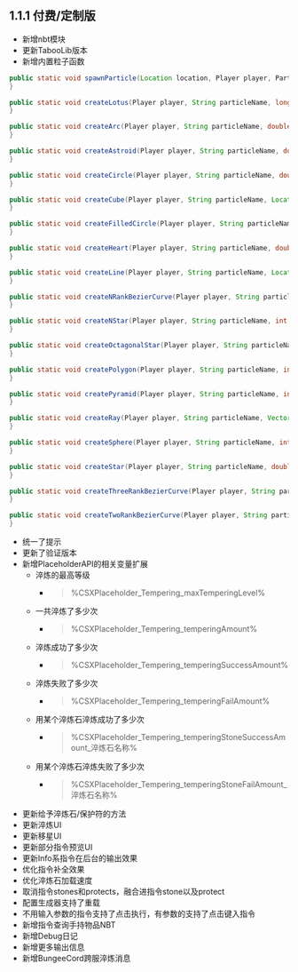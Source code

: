 ## 1.1.1 付费/定制版

- 新增nbt模块
- 更新TabooLib版本
- 新增内置粒子函数

```java line-numbers
public static void spawnParticle(Location location, Player player, Particle particle, Vector offset, double speed, int count, Object data) {
}

public static void createLotus(Player player, String particleName, long period, Vector vector, int count, double speed, ProxyParticle.Data data) {
}

public static void createArc(Player player, String particleName, double startAngele, double angle, double radius, double step, long period, Vector vector, int count, double speed, ProxyParticle.Data data) {
}

public static void createAstroid(Player player, String particleName, double radius, Vector vector, int count, double speed, ProxyParticle.Data data) {
}

public static void createCircle(Player player, String particleName, double radius, double step, long period, Vector vector, int count, double speed, ProxyParticle.Data data) {
}

public static void createCube(Player player, String particleName, Location minLoc, Location maxLoc, double step, Vector vector, int count, double speed, ProxyParticle.Data data) {
}

public static void createFilledCircle(Player player, String particleName, double radius, int sample, Vector vector, int count, double speed, ProxyParticle.Data data) {
}

public static void createHeart(Player player, String particleName, double xScaleRate, double yScaleRate, long period, Vector vector, int count, double speed, ProxyParticle.Data data) {
}

public static void createLine(Player player, String particleName, Location end, double step, long period, Vector vector, int count, double speed, ProxyParticle.Data data) {
}

public static void createNRankBezierCurve(Player player, String particleName, List<Location> locations, double step, Vector vector, int count, double speed, ProxyParticle.Data data) {
}

public static void createNStar(Player player, String particleName, int corner, double radius, double step, Vector vector, int count, double speed, ProxyParticle.Data data) {
}

public static void createOctagonalStar(Player player, String particleName, double radius, double step, Vector vector, int count, double speed, ProxyParticle.Data data) {
}

public static void createPolygon(Player player, String particleName, int side, double step, Vector vector, int count, double speed, ProxyParticle.Data data) {
}

public static void createPyramid(Player player, String particleName, int side, double radius, double height, double step, Vector vector, int count, double speed, ProxyParticle.Data data) {
}

public static void createRay(Player player, String particleName, Vector direction, double maxLength, double step, double range, String stopType, long period, Vector vector, int count, double speed, ProxyParticle.Data data) {
}

public static void createSphere(Player player, String particleName, int sample, double radius, Vector vector, int count, double speed, ProxyParticle.Data data) {
}

public static void createStar(Player player, String particleName, double radius, double step, long period, Vector vector, int count, double speed, ProxyParticle.Data data) {
}

public static void createThreeRankBezierCurve(Player player, String particleName, Location p0, Location p1, Location p2, Location p3, double step, Vector vector, int count, double speed, ProxyParticle.Data data) {
}

public static void createTwoRankBezierCurve(Player player, String particleName, Location p0, Location p1, Location p2, double step, Vector vector, int count, double speed, ProxyParticle.Data data) {
}
```

- 统一了提示
- 更新了验证版本
- 新增PlaceholderAPI的相关变量扩展
    - 淬炼的最高等级
        - > %CSXPlaceholder_Tempering_maxTemperingLevel%
    - 一共淬炼了多少次
        - > %CSXPlaceholder_Tempering_temperingAmount%
    - 淬炼成功了多少次
        - > %CSXPlaceholder_Tempering_temperingSuccessAmount%
    - 淬炼失败了多少次
        - > %CSXPlaceholder_Tempering_temperingFailAmount%
    - 用某个淬炼石淬炼成功了多少次
        - > %CSXPlaceholder_Tempering_temperingStoneSuccessAmount_淬炼石名称%
    - 用某个淬炼石淬炼失败了多少次
        - > %CSXPlaceholder_Tempering_temperingStoneFailAmount_淬炼石名称%
- 更新给予淬炼石/保护符的方法
- 更新淬炼UI
- 更新移星UI
- 更新部分指令预览UI
- 更新Info系指令在后台的输出效果
- 优化指令补全效果
- 优化淬炼石加载速度
- 取消指令stones和protects，融合进指令stone以及protect
- 配置生成器支持了重载
- 不用输入参数的指令支持了点击执行，有参数的支持了点击键入指令
- 新增指令查询手持物品NBT
- 新增Debug日记
- 新增更多输出信息
- 新增BungeeCord跨服淬炼消息